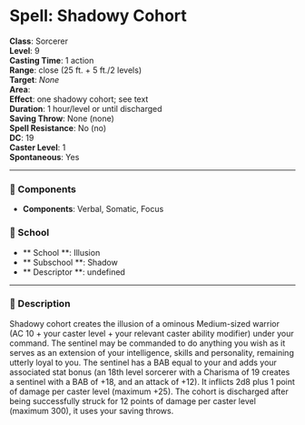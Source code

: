 
# Spell: Shadowy Cohort
**Class**: Sorcerer  
**Level**: 9  
**Casting Time**: 1 action  
**Range**: close (25 ft. + 5 ft./2 levels)  
**Target**: _None_  
**Area**:   
**Effect**: one shadowy cohort; see text  
**Duration**: 1 hour/level or until discharged  
**Saving Throw**: None (none)  
**Spell Resistance**: No (no)  
**DC**: 19  
**Caster Level**: 1  
**Spontaneous**: Yes

---

### 🔮 Components
- **Components**: Verbal, Somatic, Focus

### 🏫 School
- ** School **: Illusion
- ** Subschool **: Shadow
- ** Descriptor **: undefined
---

### 📜 Description
Shadowy cohort creates the illusion of a ominous Medium-sized warrior (AC 10 + your caster level + your relevant caster ability modifier) under your command. The sentinel may be commanded to do anything you wish as it serves as an extension of your intelligence, skills and personality, remaining utterly loyal to you. The sentinel has a BAB equal to your and adds your associated stat bonus (an 18th level sorcerer with a Charisma of 19 creates a sentinel with a BAB of +18, and an attack of +12). It inflicts 2d8 plus 1 point of damage per caster level (maximum +25). The cohort is discharged after being successfully struck for 12 points of damage per caster level (maximum 300), it uses your saving throws.

